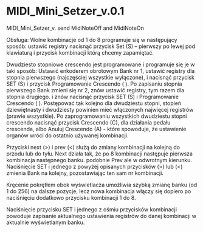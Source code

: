 # MIDI_Mini_Setzer_v.0.1
MIDI_Mini_Setzer_v.
send MidiNoteOff and MidiNoteOn



Obsługa:
Wolne kombinacje od 1 do 8 programuje się w następujący sposób:
ustawić registry
nacisnąć przycisk Set (S) – pierwszy po lewej pod klawiaturą i przycisk kombinacji którą chcemy zapamiętać. 

Dwudziesto stopniowe crescendo jest programowane i programuje się je w taki sposób:
Ustawić enkoderem obrotowym Bank nr 1, ustawić registry dla stopnia pierwszego (najczęściej wszystkie wyłączone), i nacisnąć przycisk SET (S) i przycisk Programowanie Crescendo ( ).
Po zapisaniu stopnia pierwszego  Bank zmieni się nr 2, znów  ustawić registry, tym razem dla stopnia drugiego. i znów nacisnąć przycisk SET (S) i Programowanie Crescendo ( ). 
Postępować tak kolejno dla dwudziestu stopni, stopień dziewiętnasty i dwudziesty powinien mieć włączonych najwięcej registrów (prawie wszystkie).
Po zaprogramowaniu wszystkich dwudziestu stopni crescendo nacisnąć przycisk Crescendo (C), dla działania pedału crescenda, albo  Anuluj Crescendo (A) - które spowoduje, że ustawienie organów wróci do ostatnio używanej kombinacji.  

Przyciski next (>) i prev (<) służą do zmiany kombinacji na kolejną do przodu lub do tyłu. Next działa tak, że po 8 kombinacji następuje pierwsza kombinacja następnego banku. podobnie Prev ale w odwrotnym kierunku.
Naciśnięcie SET i jednego z powyżej opisanych przycisków (>) lub (<) zmienia Bank na kolejny, pozostawiając ten sam nr kombinacji.

Kręcenie pokrętłem obok wyświetlacza umożliwia szybką zmianę banku (od 1 do 256) na dalsze pozycje, lecz nowa kombinacja włączy się dopiero po naciśnięciu dodatkowo przycisku kombinacji 1 do 8.

Naciśnięcie przycisku SET i jednego z ośmiu  przycisków kombinacji powoduje zapisanie aktualnego ustawienia registrów do danej kombinacji w aktualnie wyświetlanym banku.

